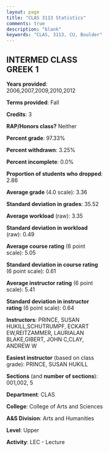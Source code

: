 ```yaml
---
layout: page
title: "CLAS 3113 Statistics"
comments: true
description: "blank"
keywords: "CLAS, 3113, CU, Boulder"
--- 
```

<head>
<script src="https://ajax.googleapis.com/ajax/libs/jquery/2.1.3/jquery.min.js"></script>
<script src="https://dl.dropboxusercontent.com/s/pc42nxpaw1ea4o9/highcharts.js?dl=0"></script>
<!-- <script src="../assets/js/highcharts.js"></script> -->
<style type="text/css">@font-face {
	font-family: "Bebas Neue";
	src: url(https://www.filehosting.org/file/details/544349/BebasNeue%20Regular.otf) format("opentype");
	}
	h1.Bebas { 
		font-family: "Bebas Neue", Verdana, Tahoma;
	}
</style>
</head>
<body>
	<div id="container" style="float: right; width: 45%; height: 88%; margin-left: 2.5%; margin-right: 2.5%;"></div>
	<script language="JavaScript">
		$(document).ready(function() {
		var chart = {type: 'column'};
		var title = {text: 'Grade Distribution'};
		var xAxis = {categories: ['A','B','C','D','F'],crosshair: true};
		var yAxis = {min: 0,title: {text: 'Percentage'}};
		var tooltip = {headerFormat: '<center><b><span style="font-size:20px">{point.key}</span></b></center>',
		               pointFormat: '<td style="padding:0"><b>{point.y:.1f}%</b></td>',
		               footerFormat: '</table>',shared: true,useHTML: true};
		var plotOptions = {column: {pointPadding: 0.0,borderWidth: 0}};  
		var credits = {enabled: false};var series= [{name: 'Percent',data: [56.06,34.85,7.58,0.0,1.52,]}];
		var json = {};
		json.chart = chart;
		json.title = title;
		json.tooltip = tooltip;
		json.xAxis = xAxis;
		json.yAxis = yAxis;  
		json.series = series;
		json.plotOptions = plotOptions;  
		json.credits = credits;
		$('#container').highcharts(json);
	});
	</script>
</body>
			   
## INTERMED CLASS GREEK 1

**Years provided**: 2006,2007,2009,2010,2012

**Terms provided**: Fall

**Credits**: 3

**RAP/Honors class?** Neither

**Percent grade**: 97.33%

**Percent withdrawn**: 3.25%

**Percent incomplete**: 0.0%

**Proportion of students who dropped**: 2.86

**Average grade** (4.0 scale): 3.36

**Standard deviation in grades**: 35.52

**Average workload** (raw): 3.35

**Standard deviation in workload** (raw): 0.49

**Average course rating** (6 point scale): 5.05

**Standard deviation in course rating** (6 point scale): 0.61

**Average instructor rating** (6 point scale): 5.41

**Standard deviation in instructor rating** (6 point scale): 0.64

**Instructors**: PRINCE, SUSAN HUKILL,SCHUTRUMPF, ECKART EW,REITZAMMER, LAURIALAN BLAKE,GIBERT, JOHN C,CLAY, ANDREW W

**Easiest instructor** (based on class grade): PRINCE, SUSAN HUKILL

**Sections** (and **number of sections**): 001,002, 5

**Department**: CLAS

**College**: College of Arts and Sciences

**A&S Division**: Arts and Humanities

**Level**: Upper

**Activity**: LEC - Lecture